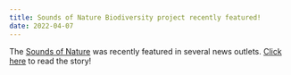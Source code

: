 ```yaml
---
title: Sounds of Nature Biodiversity project recently featured!
date: 2022-04-07
---
```


The [Sounds of Nature](peaselab.com/sounds) was recently featured in several news outlets. [Click here](https://news.siu.edu/2022/04/042922-SIU-researcher-enlists-citizen-scientists-to-help-track-sounds-of-biodiversity.php) to read the story!

